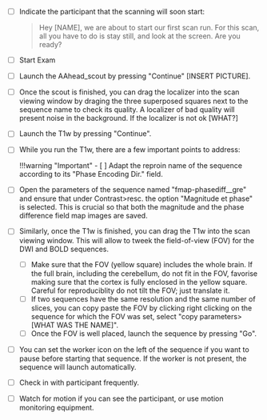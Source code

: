 
- [ ] Indicate the participant that the scanning will soon start:

    > Hey [NAME], we are about to start our first scan run.
    > For this scan, all you have to do is stay still, and look at the screen.
    > Are you ready?

- [ ] Start Exam
- [ ] Launch the AAhead_scout by pressing "Continue" [INSERT PICTURE].
- [ ] Once the scout is finished, you can drag the localizer into the scan viewing window by draging the three superposed squares next to the sequence name to check its quality. A localizer of bad quality will present noise in the background. If the localizer is not ok [WHAT?]
- [ ] Launch the T1w by pressing "Continue".
- [ ] While you run the T1w, there are a few important points to address:


    !!!warning "Important"
        - [ ] Adapt the reproin name of the sequence according to its "Phase Encoding Dir." field.

- [ ] Open the parameters of the sequence named "fmap-phasediff__gre" and ensure that under Contrast>resc. the option "Magnitude et phase" is selected. This is crucial so that both the magnitude and the phase difference field map images are saved.
- [ ] Similarly, once the T1w is finished, you can drag the T1w into the scan viewing window. This will allow to tweek the field-of-view (FOV) for the DWI and BOLD sequences.
    - [ ] Make sure that the FOV (yellow square) includes the whole brain. If the full brain, including the cerebellum, do not fit in the FOV, favorise making sure that the cortex is fully enclosed in the yellow square. Careful for reproduciblity do not tilt the FOV; just translate it.
    - [ ] If two sequences have the same resolution and the same number of slices, you can copy paste the FOV by clicking right clicking on the sequence for which the FOV was set, select "copy parameters>[WHAT WAS THE NAME]".
    - [ ] Once the FOV is well placed, launch the sequence by pressing "Go".

- [ ] You can set the worker icon on the left of the sequence if you want to pause before starting that sequence. If the worker is not present, the sequence will launch automatically.

- [ ] Check in with participant frequently.
- [ ] Watch for motion if you can see the participant, or use motion monitoring equipment.
